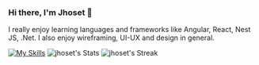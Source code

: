 ### Hi there, I'm Jhoset 🙂

I really enjoy learning languages and frameworks like Angular, React, Nest JS, .Net.
I also enjoy wireframing, UI-UX and design in general.

[![My Skills](https://skillicons.dev/icons?i=js,html,css,wasm)](https://skillicons.dev)
![jhoset's Stats](https://github-readme-stats.vercel.app/api?username=jhoset&theme=tokyonight&show_icons=true&hide_border=true&count_private=true)
![jhoset's Streak](https://github-readme-streak-stats.herokuapp.com/?user=jhoset&theme=tokyonight&hide_border=true)
